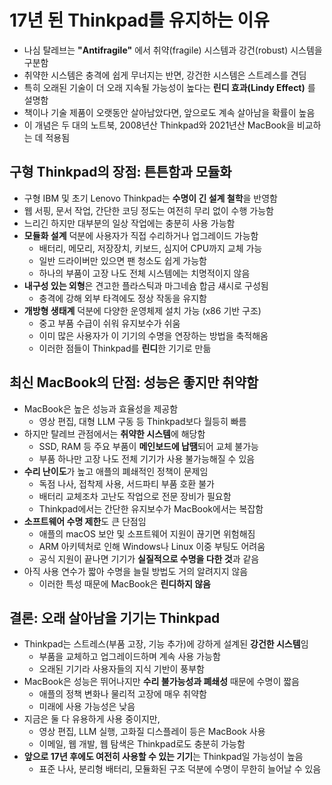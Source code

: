 # 17년 된 Thinkpad를 유지하는 이유


* 나심 탈레브는 **"Antifragile"** 에서 취약(fragile) 시스템과 강건(robust) 시스템을 구분함
* 취약한 시스템은 충격에 쉽게 무너지는 반면, 강건한 시스템은 스트레스를 견딤
* 특히 오래된 기술이 더 오래 지속될 가능성이 높다는 **린디 효과(Lindy Effect)** 를 설명함
* 책이나 기술 제품이 오랫동안 살아남았다면, 앞으로도 계속 살아남을 확률이 높음
* 이 개념은 두 대의 노트북, 2008년산 Thinkpad와 2021년산 MacBook을 비교하는 데 적용됨

구형 Thinkpad의 장점: 튼튼함과 모듈화
-------------------------

* 구형 IBM 및 초기 Lenovo Thinkpad는 **수명이 긴 설계 철학**을 반영함
* 웹 서핑, 문서 작업, 간단한 코딩 정도는 여전히 무리 없이 수행 가능함
* 느리긴 하지만 대부분의 일상 작업에는 충분히 사용 가능함
* **모듈화 설계** 덕분에 사용자가 직접 수리하거나 업그레이드 가능함
  + 배터리, 메모리, 저장장치, 키보드, 심지어 CPU까지 교체 가능
  + 일반 드라이버만 있으면 팬 청소도 쉽게 가능함
  + 하나의 부품이 고장 나도 전체 시스템에는 치명적이지 않음
* **내구성 있는 외형**은 견고한 플라스틱과 마그네슘 합금 섀시로 구성됨
  + 충격에 강해 외부 타격에도 정상 작동을 유지함
* **개방형 생태계** 덕분에 다양한 운영체제 설치 가능 (x86 기반 구조)
  + 중고 부품 수급이 쉬워 유지보수가 쉬움
  + 이미 많은 사용자가 이 기기의 수명을 연장하는 방법을 축적해옴
  + 이러한 점들이 Thinkpad를 **린디**한 기기로 만듦

최신 MacBook의 단점: 성능은 좋지만 취약함
---------------------------

* MacBook은 높은 성능과 효율성을 제공함
  + 영상 편집, 대형 LLM 구동 등 Thinkpad보다 월등히 빠름
* 하지만 탈레브 관점에서는 **취약한 시스템**에 해당함
  + SSD, RAM 등 주요 부품이 **메인보드에 납땜**되어 교체 불가능
  + 부품 하나만 고장 나도 전체 기기가 사용 불가능해질 수 있음
* **수리 난이도**가 높고 애플의 폐쇄적인 정책이 문제임
  + 독점 나사, 접착제 사용, 서드파티 부품 호환 불가
  + 배터리 교체조차 고난도 작업으로 전문 장비가 필요함
  + Thinkpad에서는 간단한 유지보수가 MacBook에서는 복잡함
* **소프트웨어 수명 제한**도 큰 단점임
  + 애플의 macOS 보안 및 소프트웨어 지원이 끊기면 위험해짐
  + ARM 아키텍처로 인해 Windows나 Linux 이중 부팅도 어려움
  + 공식 지원이 끝나면 기기가 **실질적으로 수명을 다한 것**과 같음
* 아직 사용 연수가 짧아 수명을 늘릴 방법도 거의 알려지지 않음
  + 이러한 특성 때문에 MacBook은 **린디하지 않음**

결론: 오래 살아남을 기기는 Thinkpad
------------------------

* Thinkpad는 스트레스(부품 고장, 기능 추가)에 강하게 설계된 **강건한 시스템**임
  + 부품을 교체하고 업그레이드하며 계속 사용 가능함
  + 오래된 기기라 사용자들의 지식 기반이 풍부함
* MacBook은 성능은 뛰어나지만 **수리 불가능성과 폐쇄성** 때문에 수명이 짧음
  + 애플의 정책 변화나 물리적 고장에 매우 취약함
  + 미래에 사용 가능성은 낮음
* 지금은 둘 다 유용하게 사용 중이지만,
  + 영상 편집, LLM 실행, 고화질 디스플레이 등은 MacBook 사용
  + 이메일, 웹 개발, 웹 탐색은 Thinkpad로도 충분히 가능함
* **앞으로 17년 후에도 여전히 사용할 수 있는 기기**는 Thinkpad일 가능성이 높음
  + 표준 나사, 분리형 배터리, 모듈화된 구조 덕분에 수명이 무한히 늘어날 수 있음
